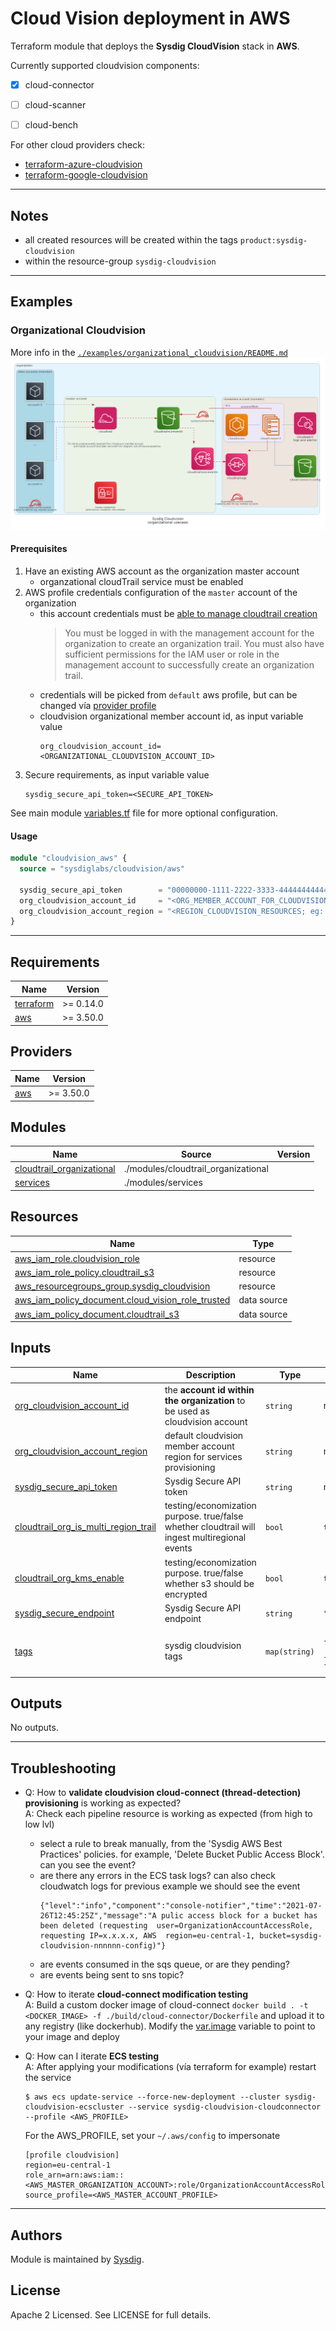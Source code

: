 # Cloud Vision deployment in AWS

Terraform module that deploys the **Sysdig CloudVision** stack in **AWS**.

Currently supported cloudvision components:
- [X] cloud-connector
- [ ] cloud-scanner
- [ ] cloud-bench


For other cloud providers check:
- [terraform-azure-cloudvision](https://github.com/sysdiglabs/terraform-azurerm-cloudvision)
- [terraform-google-cloudvision](https://github.com/sysdiglabs/terraform-google-cloudvision)


---
## Notes

- all created resources will be created within the tags `product:sysdig-cloudvision`
- within the resource-group `sysdig-cloudvision`
---

## Examples

###  Organizational Cloudvision

More info in the [`./examples/organizational_cloudvision/README.md`](./examples/organizational_cloudvision/README.md)
![organizational diagram](examples/organizational_cloudvision/diagram.png)

#### Prerequisites

1.  Have an existing AWS account as the organization master account
    - organzational cloudTrail service must be enabled
1.  AWS profile credentials configuration of the `master` account of the organization
    - this account credentials must be [able to manage cloudtrail creation](https://docs.aws.amazon.com/awscloudtrail/latest/userguide/creating-trail-organization.html)
        > You must be logged in with the management account for the organization to create an organization trail. You must also have sufficient permissions for the IAM user or role in the management account to successfully create an organization trail.
    - credentials will be picked from `default` aws profile, but can be changed vía [provider profile](https://registry.terraform.io/providers/hashicorp/aws/latest/docs#profile)
    - cloudvision organizational member account id, as input variable value
        ```
       org_cloudvision_account_id=<ORGANIZATIONAL_CLOUDVISION_ACCOUNT_ID>
        ```
1. Secure requirements, as input variable value
    ```
    sysdig_secure_api_token=<SECURE_API_TOKEN>
    ```

See main module [variables.tf](./variables.tf) file for more optional configuration.

####  Usage

```terraform
module "cloudvision_aws" {
  source = "sysdiglabs/cloudvision/aws"

  sysdig_secure_api_token        = "00000000-1111-2222-3333-444444444444"
  org_cloudvision_account_id     = "<ORG_MEMBER_ACCOUNT_FOR_CLOUDVISION>"
  org_cloudvision_account_region = "<REGION_CLOUDVISION_RESOURCES; eg: eu-central-1>"
}
```


---

<!-- BEGINNING OF PRE-COMMIT-TERRAFORM DOCS HOOK -->
## Requirements

| Name | Version |
|------|---------|
| <a name="requirement_terraform"></a> [terraform](#requirement\_terraform) | >= 0.14.0 |
| <a name="requirement_aws"></a> [aws](#requirement\_aws) | >= 3.50.0 |

## Providers

| Name | Version |
|------|---------|
| <a name="provider_aws"></a> [aws](#provider\_aws) | >= 3.50.0 |

## Modules

| Name | Source | Version |
|------|--------|---------|
| <a name="module_cloudtrail_organizational"></a> [cloudtrail\_organizational](#module\_cloudtrail\_organizational) | ./modules/cloudtrail_organizational |  |
| <a name="module_services"></a> [services](#module\_services) | ./modules/services |  |

## Resources

| Name | Type |
|------|------|
| [aws_iam_role.cloudvision_role](https://registry.terraform.io/providers/hashicorp/aws/latest/docs/resources/iam_role) | resource |
| [aws_iam_role_policy.cloudtrail_s3](https://registry.terraform.io/providers/hashicorp/aws/latest/docs/resources/iam_role_policy) | resource |
| [aws_resourcegroups_group.sysdig_cloudvision](https://registry.terraform.io/providers/hashicorp/aws/latest/docs/resources/resourcegroups_group) | resource |
| [aws_iam_policy_document.cloud_vision_role_trusted](https://registry.terraform.io/providers/hashicorp/aws/latest/docs/data-sources/iam_policy_document) | data source |
| [aws_iam_policy_document.cloudtrail_s3](https://registry.terraform.io/providers/hashicorp/aws/latest/docs/data-sources/iam_policy_document) | data source |

## Inputs

| Name | Description | Type | Default | Required |
|------|-------------|------|---------|:--------:|
| <a name="input_org_cloudvision_account_id"></a> [org\_cloudvision\_account\_id](#input\_org\_cloudvision\_account\_id) | the **account id within the organization** to be used as cloudvision account | `string` | n/a | yes |
| <a name="input_org_cloudvision_account_region"></a> [org\_cloudvision\_account\_region](#input\_org\_cloudvision\_account\_region) | default cloudvision member account region for services provisioning | `string` | n/a | yes |
| <a name="input_sysdig_secure_api_token"></a> [sysdig\_secure\_api\_token](#input\_sysdig\_secure\_api\_token) | Sysdig Secure API token | `string` | n/a | yes |
| <a name="input_cloudtrail_org_is_multi_region_trail"></a> [cloudtrail\_org\_is\_multi\_region\_trail](#input\_cloudtrail\_org\_is\_multi\_region\_trail) | testing/economization purpose. true/false whether cloudtrail will ingest multiregional events | `bool` | `true` | no |
| <a name="input_cloudtrail_org_kms_enable"></a> [cloudtrail\_org\_kms\_enable](#input\_cloudtrail\_org\_kms\_enable) | testing/economization purpose. true/false whether s3 should be encrypted | `bool` | `true` | no |
| <a name="input_sysdig_secure_endpoint"></a> [sysdig\_secure\_endpoint](#input\_sysdig\_secure\_endpoint) | Sysdig Secure API endpoint | `string` | `"https://secure.sysdig.com"` | no |
| <a name="input_tags"></a> [tags](#input\_tags) | sysdig cloudvision tags | `map(string)` | <pre>{<br>  "product": "sysdig-cloudvision"<br>}</pre> | no |

## Outputs

No outputs.
<!-- END OF PRE-COMMIT-TERRAFORM DOCS HOOK -->

---
## Troubleshooting

- Q: How to **validate cloudvision cloud-connect (thread-detection) provisioning** is working as expected?<br/>
  A: Check each pipeline resource is working as expected (from high to low lvl)
    - select a rule to break manually, from the 'Sysdig AWS Best Practices' policies. for example, 'Delete Bucket Public Access Block'. can you see the event?
    - are there any errors in the ECS task logs? can also check cloudwatch logs
      for previous example we should see the event
      ```
      {"level":"info","component":"console-notifier","time":"2021-07-26T12:45:25Z","message":"A pulic access block for a bucket has been deleted (requesting  user=OrganizationAccountAccessRole, requesting IP=x.x.x.x, AWS  region=eu-central-1, bucket=sysdig-cloudvision-nnnnnn-config)"}
      ```
    - are events consumed in the sqs queue, or are they pending?
    - are events being sent to sns topic?


- Q: How to iterate **cloud-connect modification testing**
  <br/>A: Build a custom docker image of cloud-connect `docker build . -t <DOCKER_IMAGE> -f ./build/cloud-connector/Dockerfile` and upload it to any registry (like dockerhub).
  Modify the [var.image](./modules/services_cloud_connect/variables.tf) variable to point to your image and deploy


- Q: How can I iterate **ECS testing**
  <br/>A: After applying your modifications (vía terraform for example) restart the service
    ```
    $ aws ecs update-service --force-new-deployment --cluster sysdig-cloudvision-ecscluster --service sysdig-cloudvision-cloudconnector --profile <AWS_PROFILE>
    ```

  For the AWS_PROFILE, set your `~/.aws/config` to impersonate
    ```
    [profile cloudvision]
    region=eu-central-1
    role_arn=arn:aws:iam::<AWS_MASTER_ORGANIZATION_ACCOUNT>:role/OrganizationAccountAccessRole
    source_profile=<AWS_MASTER_ACCOUNT_PROFILE>
    ```


---

## Authors

Module is maintained by [Sysdig](https://sysdig.com).

## License

Apache 2 Licensed. See LICENSE for full details.

